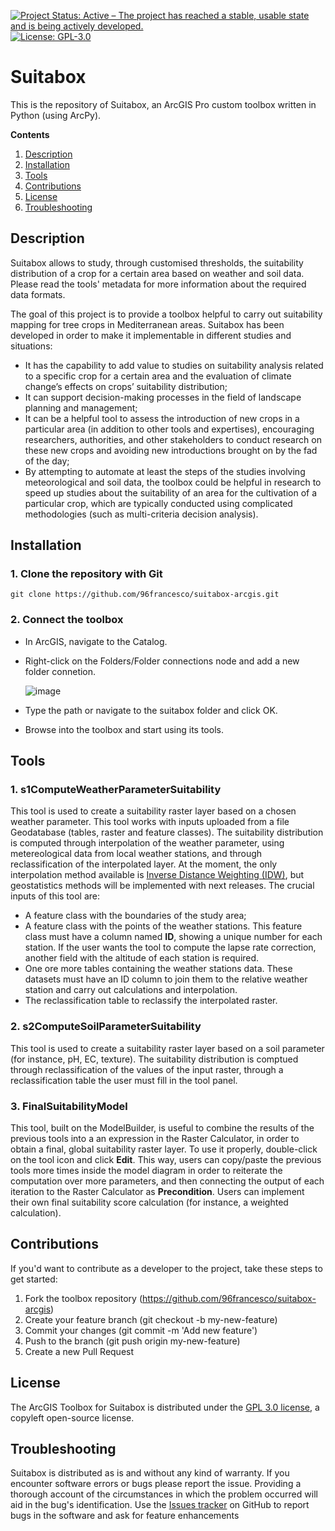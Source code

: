 <a href="https://www.repostatus.org/#active"><img src="https://www.repostatus.org/badges/latest/active.svg" alt="Project Status: Active – The project has reached a stable, usable state and is being actively developed." /></a>
[![License: GPL-3.0](https://img.shields.io/github/license/96francesco/suitabox-arcgis)](https://opensource.org/licenses/GPL-3.0)

# Suitabox
This is the repository of Suitabox, an ArcGIS Pro custom toolbox written in Python (using ArcPy).

**Contents**
1. [Description](#description)
2. [Installation](#installation)
3. [Tools](#tools)
4. [Contributions](#contributions)
5. [License](#license)
6. [Troubleshooting](#troubleshooting)

## Description
Suitabox allows to study, through customised thresholds, the suitability distribution of a crop for a certain area based on weather and soil data. 
Please read the tools' metadata for more information about the required data formats. 

The goal of this project is to provide a toolbox helpful to carry out suitability mapping for tree crops in Mediterranean areas. Suitabox has been developed in order to make it implementable in different studies and situations:
  - It has the capability to add value to studies on suitability analysis related to a specific crop for a certain area and the evaluation of climate change’s effects on crops’ suitability distribution;
  - It can support decision-making processes in the field of landscape planning and management;
  - It can be a helpful tool to assess the introduction of new crops in a particular area (in addition to other tools and expertises), encouraging researchers, authorities, and other stakeholders to conduct research on these new crops and avoiding new introductions brought on by the fad of the day;
  - By attempting to automate at least the steps of the studies involving meteorological and soil data, the toolbox could be helpful in research to speed up studies about the suitability of an area for the cultivation of a particular crop, which are typically conducted using complicated methodologies (such as multi-criteria decision analysis).

## **Installation**
### 1. Clone the repository with Git
```
git clone https://github.com/96francesco/suitabox-arcgis.git
```

### 2. Connect the toolbox
* In ArcGIS, navigate to the Catalog.
* Right-click on the Folders/Folder connections node and add a new folder connetion.

  ![image](https://user-images.githubusercontent.com/88101466/171161987-b8f00be5-c190-4152-84d2-f49a1974c2a0.png)
* Type the path or navigate to the suitabox folder and click OK.
* Browse into the toolbox and start using its tools. 


## **Tools**
### 1. **s1ComputeWeatherParameterSuitability**
This tool is used to create a suitability raster layer based on a chosen weather parameter. This tool works with inputs uploaded from a file Geodatabase (tables, raster and feature classes). The suitability distribution is computed through interpolation of the weather parameter, using metereological data from local weather stations, and through reclassification of the interpolated layer. At the moment, the only interpolation method available is [Inverse Distance Weighting (IDW)](https://en.wikipedia.org/wiki/Inverse_distance_weighting), but geostatistics methods will be implemented with next releases. 
The crucial inputs of this tool are:
* A feature class with the boundaries of the study area;
* A feature class with the points of the weather stations. This feature class must have a column named **ID**, showing a unique number for each station. If the user wants the tool to compute the lapse rate correction, another field with the altitude of each station is required.
* One ore more tables containing the weather stations data. These datasets must have an ID column to join them to the relative weather station and carry out calculations and interpolation.
* The reclassification table to reclassify the interpolated raster. 

### 2. s2ComputeSoilParameterSuitability
This tool is used to create a suitability raster layer based on a soil parameter (for instance, pH, EC, texture). The suitability distribution is comptued through reclassification of the values of the input raster, through a reclassification table the user must fill in the tool panel. 

### 3. FinalSuitabilityModel
This tool, built on the ModelBuilder, is useful to combine the results of the previous tools into a an expression in the Raster Calculator, in order to obtain a final, global suitability raster layer. To use it properly, double-click on the tool icon and click **Edit**. This way, users can copy/paste the previous tools more times inside the model diagram in order to reiterate the computation over more parameters, and then connecting the output of each iteration to the Raster Calculator as **Precondition**. Users can implement their own final suitability score calculation (for instance, a weighted calculation). 

## **Contributions**
If you'd want to contribute as a developer to the project, take these steps to get started:

  1. Fork the toolbox repository (https://github.com/96francesco/suitabox-arcgis)
  2. Create your feature branch (git checkout -b my-new-feature)
  3. Commit your changes (git commit -m 'Add new feature')
  4. Push to the branch (git push origin my-new-feature)
  5. Create a new Pull Request

## **License**
The ArcGIS Toolbox for Suitabox is distributed under the [GPL 3.0 license](https://opensource.org/licenses/GPL-3.0), a copyleft open-source license.

## **Troubleshooting**
Suitabox is distributed as is and without any kind of warranty. If you encounter software errors or bugs please report the issue. Providing a thorough account of the circumstances in which the problem occurred will aid in the bug's identification. Use the [Issues tracker](https://github.com/96francesco/suitabox-arcgis/issues) on GitHub to report bugs in the software and ask for feature enhancements

